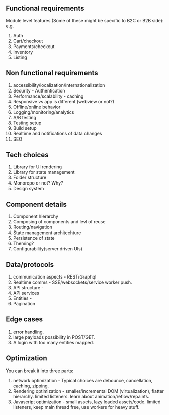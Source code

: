 

## Functional requirements

Module level features (Some of these might be specific to B2C or B2B side):
e.g.
1. Auth
2. Cart/checkout
3. Payments/checkout
4. Inventory
5. Listing


## Non functional requirements

1. accessibility/localization/internationalization
2. Security - Authentication
3. Performance/scalability - caching
4. Responsive vs app is different (webview or not?)
5. Offline/online behavior
6. Logging/monitoring/analytics
7. A/B testing
8. Testing setup
9. Build setup
10. Realtime and notifications of data changes
11. SEO

## Tech choices

1. Library for UI rendering
2. Library for state management
3. Folder structure
4. Monorepo or not? Why?
5. Design system
   

## Component details

1. Component hierarchy
2. Composing of components and levl of reuse
3. Routing/navigation
4. State management architechture
5. Persistence of state
6. Theming?
7. Configurability(server driven UIs)


## Data/protocols

1. communication aspects - REST/Graphql
2. Realtime comms - SSE/websockets/service worker push. 
3. API structure - 
4. API services
5. Entities - 
6. Pagination 

## Edge cases

1. error handling.
2. large payloads possibility in POST/GET.
3. A login with too many entities mapped.
   

## Optimization

You can break it into three parts:
1. network optimization - Typical choices are debounce, cancellation, caching, zipping.
2. Rendering optimization - smaller/incremental DOM (virtualization), flatter hierarchy. limited listeners. learn about animation/reflow/repaints.
3. Javascript optimization - small assets, lazy loaded assets/code. limited listeners, keep main thread free, use workers for heavy stuff.



